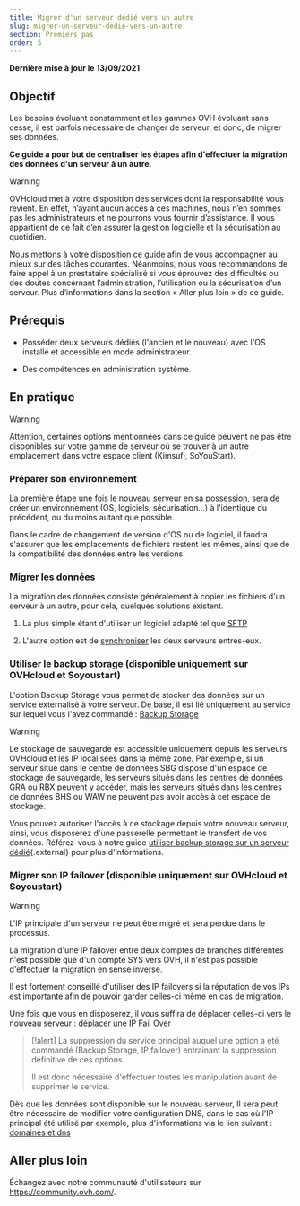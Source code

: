 ```yaml
---
title: Migrer d'un serveur dédié vers un autre
slug: migrer-un-serveur-dedie-vers-un-autre
section: Premiers pas
order: 5
---
```


**Dernière mise à jour le 13/09/2021**

## Objectif

Les besoins évoluant constamment et les gammes OVH évoluant sans cesse, il est parfois nécessaire de changer de serveur, et donc, de migrer ses données.

**Ce guide a pour but de centraliser les étapes afin d'effectuer la migration des données d'un serveur à un autre.**

> [!warning]
> OVHcloud met à votre disposition des services dont la responsabilité vous revient. En effet, n’ayant aucun accès à ces machines, nous n’en sommes pas les administrateurs et ne pourrons vous fournir d’assistance. Il vous appartient de ce fait d’en assurer la gestion logicielle et la sécurisation au quotidien.
>
> Nous mettons à votre disposition ce guide afin de vous accompagner au mieux sur des tâches courantes. Néanmoins, nous vous recommandons de faire appel à un prestataire spécialisé si vous éprouvez des difficultés ou des doutes concernant l’administration, l’utilisation ou la sécurisation d’un serveur. Plus d’informations dans la section « Aller plus loin » de ce guide.
>

## Prérequis

- Posséder deux serveurs dédiés (l'ancien et le nouveau) avec l'OS installé et accessible en mode administrateur.

- Des compétences en administration système.

## En pratique

> [!warning]
> Attention, certaines options mentionnées dans ce guide peuvent ne pas être disponibles sur votre gamme de serveur où se trouver à un autre emplacement dans votre espace client (Kimsufi, SoYouStart).
>

### Préparer son environnement

La première étape une fois le nouveau serveur en sa possession, sera de créer un environnement (OS, logiciels, sécurisation...) à l'identique du précédent, ou du moins autant que possible.

Dans le cadre de changement de version d'OS ou de logiciel, il faudra s'assurer que les emplacements de fichiers restent les mêmes, ainsi que de la compatibilité des données entre les versions.

### Migrer les données

La migration des données consiste généralement à copier les fichiers d'un serveur à un autre, pour cela, quelques solutions existent. 

1. La plus simple étant d'utiliser un logiciel adapté tel que [SFTP](https://docs.ovh.com/fr/dedicated/deposer-et-recuperer-donnees-via-sftp/)

2. L'autre option est de [synchroniser](https://docs.ovh.com/fr/dedicated/copier-donnees-serveur-rsync/) les deux serveurs entres-eux. 

### Utiliser le backup storage (disponible uniquement sur OVHcloud et Soyoustart)

L'option Backup Storage vous permet de stocker des données sur un service externalisé à votre serveur. De base, il est lié uniquement au service sur lequel vous l'avez commandé : [Backup Storage](https://www.ovhcloud.com/fr/bare-metal/backup-storage/)

> [!warning]
> Le stockage de sauvegarde est accessible uniquement depuis les serveurs OVHcloud et les IP localisées dans la même zone. Par exemple, si un serveur situé dans le centre de données SBG dispose d'un espace de stockage de sauvegarde, les serveurs situés dans les centres de données GRA ou RBX peuvent y accéder, mais les serveurs situés dans les centres de données BHS ou WAW ne peuvent pas avoir accès à cet espace de stockage.
>

Vous pouvez autoriser l'accès à ce stockage depuis votre nouveau serveur, ainsi, vous disposerez d'une passerelle permettant le transfert de vos données. Référez-vous à notre guide [utiliser backup storage sur un serveur dédié](https://docs.ovh.com/fr/dedicated/services-backup-storage/){.external} pour plus d'informations.

### Migrer son IP failover (disponible uniquement sur OVHcloud et Soyoustart)

> [!warning]
> L'IP principale d'un serveur ne peut être migré et sera perdue dans le processus.
>
> La migration d'une IP failover entre deux comptes de branches différentes n'est possible que d'un compte SYS vers OVH, il n'est pas possible d'effectuer la migration en sense inverse.
>

Il est fortement conseillé d'utiliser des IP failovers si la réputation de vos IPs est importante afin de pouvoir garder celles-ci même en cas de migration.

Une fois que vous en disposerez, il vous suffira de déplacer celles-ci vers le nouveau serveur : [déplacer une IP Fail Over](https://docs.ovh.com/fr/dedicated/ip-fo-move/)


> [!alert]
> La suppression du service principal auquel une option a été commandé (Backup Storage, IP failover) entrainant la suppression définitive de ces options.
> 
>Il est donc nécessaire d'effectuer toutes les manipulation avant de supprimer le service.
> 

Dès que les données sont disponible sur le nouveau serveur, Il sera peut être nécessaire de modifier votre configuration DNS, dans le cas où l'IP principal été utilisé par exemple, plus d'informations via le lien suivant : [domaines et dns](https://docs.ovh.com/fr/domains/)

## Aller plus loin
 
Échangez avec notre communauté d'utilisateurs sur <https://community.ovh.com/>.